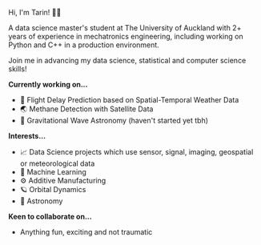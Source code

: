Hi, I'm Tarin! :man_astronaut:

A data science master's student at The University of Auckland with 2+ years of experience in mechatronics engineering, including working on Python and C++ in a production environment.

Join me in advancing my data science, statistical and computer science skills!

**Currently working on...**
- :flight_departure: Flight Delay Prediction based on Spatial-Temporal Weather Data
- :earth_asia: Methane Detection with Satellite Data
- :milky_way: Gravitational Wave Astronomy (haven't started yet tbh)

**Interests...**
- :chart_with_upwards_trend: Data Science projects which use sensor, signal, imaging, geospatial or meteorological data
- :brain: Machine Learning
- :gear: Additive Manufacturing
- :ringed_planet: Orbital Dynamics
- :telescope: Astronomy

**Keen to collaborate on...**
- Anything fun, exciting and not traumatic
